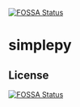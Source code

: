 [![FOSSA Status](https://app.fossa.io/api/projects/git%2Bgithub.com%2Fpipeti%2Fsimplepy.svg?type=shield)](https://app.fossa.io/projects/git%2Bgithub.com%2Fpipeti%2Fsimplepy?ref=badge_shield)

# simplepy

## License
[![FOSSA Status](https://app.fossa.io/api/projects/git%2Bgithub.com%2Fpipeti%2Fsimplepy.svg?type=large)](https://app.fossa.io/projects/git%2Bgithub.com%2Fpipeti%2Fsimplepy?ref=badge_large)